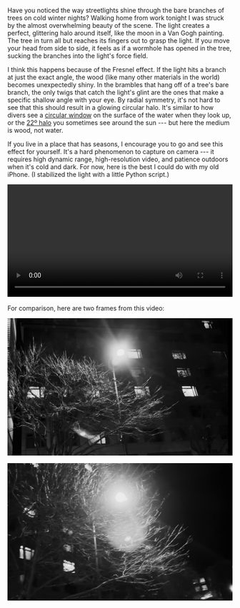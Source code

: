 Have you noticed the way streetlights shine through the bare branches of trees
on cold winter nights? Walking home from work tonight I was struck by the
almost overwhelming beauty of the scene. The light creates a perfect,
glittering halo around itself, like the moon in a Van Gogh painting. The tree
in turn all but reaches its fingers out to grasp the light. If you move your
head from side to side, it feels as if a wormhole has opened in the tree,
sucking the branches into the light's force field.

I think this happens because of the Fresnel effect. If the light hits a branch
at just the exact angle, the wood (like many other materials in the world)
becomes unexpectedly shiny. In the brambles that hang off of a tree's bare
branch, the only twigs that catch the light's glint are the ones that make a
specific shallow angle with your eye. By radial symmetry, it's not hard to see
that this should result in a glowing circular halo. It's similar to how divers
see a [circular window](https://en.wikipedia.org/wiki/Snell%27s_window) on the
surface of the water when they look up, or the [22º
halo](https://en.wikipedia.org/wiki/22°_halo) you sometimes see around the sun
--- but here the medium is wood, not water.

If you live in a place that has seasons, I encourage you to go and see this
effect for yourself. It's a hard phenomenon to capture on camera --- it
requires high dynamic range, high-resolution video, and patience outdoors when
it's cold and dark. For now, here is the best I could do with my old iPhone.
(I stabilized the light with a little Python script.)

<video style="width: 100%;" controls>
  <source src="./static/tree-fresnel.mp4" type="video/mp4">
  Your browser does not support the video tag.
</video>

For comparison, here are two frames from this video:

![Light outside tree](./static/tree-fresnel-000.png)

![Light inside tree](./static/tree-fresnel-196.png)
